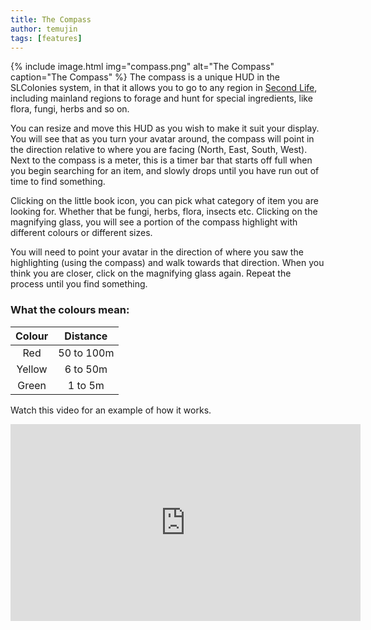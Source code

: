 ```yaml
---
title: The Compass
author: temujin
tags: [features]
---
```

{% include image.html img="compass.png" alt="The Compass" caption="The Compass" %}
The compass is a unique HUD in the SLColonies system, in that it allows you to go to any region in [Second Life](http://secondlife.com), including mainland regions to forage and hunt for special ingredients, like flora, fungi, herbs and so on.

You can resize and move this HUD as you wish to make it suit your display. You will see that as you turn your avatar around, the compass will point in the direction relative to where you are facing (North, East, South, West). Next to the compass is a meter, this is a timer bar that starts off full when you begin searching for an item, and slowly drops until you have run out of time to find something.

Clicking on the little book icon, you can pick what category of item you are looking for. Whether that be fungi, herbs, flora, insects etc.
Clicking on the magnifying glass, you will see a portion of the compass highlight with different colours or different sizes.

You will need to point your avatar in the direction of where you saw the highlighting (using the compass) and walk towards that direction. When you think you are closer, click on the magnifying glass again. Repeat the process until you find something.

### What the colours mean:

| Colour | Distance   |
|:------:|:----------:|
| Red    | 50 to 100m |
| Yellow | 6 to 50m   |
| Green  | 1 to 5m    |

Watch this video for an example of how it works.
<iframe width="560" height="315" src="https://www.youtube.com/embed/5jLcEAJ1UrE" title="YouTube video player" frameborder="0" allow="accelerometer; autoplay; clipboard-write; encrypted-media; gyroscope; picture-in-picture" allowfullscreen></iframe>
